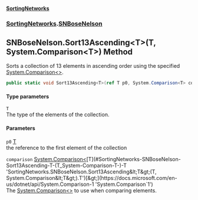 #### [SortingNetworks](./index.md 'index')
### [SortingNetworks](./SortingNetworks.md 'SortingNetworks').[SNBoseNelson](./SortingNetworks-SNBoseNelson.md 'SortingNetworks.SNBoseNelson')
## SNBoseNelson.Sort13Ascending&lt;T&gt;(T, System.Comparison&lt;T&gt;) Method
Sorts a collection of 13 elements in ascending order using the specified [System.Comparison&lt;&gt;](https://docs.microsoft.com/en-us/dotnet/api/System.Comparison-1 'System.Comparison`1').  
```csharp
public static void Sort13Ascending<T>(ref T p0, System.Comparison<T> comparison);
```
#### Type parameters
<a name='SortingNetworks-SNBoseNelson-Sort13Ascending-T-(T_System-Comparison-T-)-T'></a>
`T`  
The type of the elements of the collection.  
  
#### Parameters
<a name='SortingNetworks-SNBoseNelson-Sort13Ascending-T-(T_System-Comparison-T-)-p0'></a>
`p0` [T](#SortingNetworks-SNBoseNelson-Sort13Ascending-T-(T_System-Comparison-T-)-T 'SortingNetworks.SNBoseNelson.Sort13Ascending&lt;T&gt;(T, System.Comparison&lt;T&gt;).T')  
the reference to the first element of the collection  
  
<a name='SortingNetworks-SNBoseNelson-Sort13Ascending-T-(T_System-Comparison-T-)-comparison'></a>
`comparison` [System.Comparison&lt;](https://docs.microsoft.com/en-us/dotnet/api/System.Comparison-1 'System.Comparison`1')[T](#SortingNetworks-SNBoseNelson-Sort13Ascending-T-(T_System-Comparison-T-)-T 'SortingNetworks.SNBoseNelson.Sort13Ascending&lt;T&gt;(T, System.Comparison&lt;T&gt;).T')[&gt;](https://docs.microsoft.com/en-us/dotnet/api/System.Comparison-1 'System.Comparison`1')  
The [System.Comparison&lt;&gt;](https://docs.microsoft.com/en-us/dotnet/api/System.Comparison-1 'System.Comparison`1') to use when comparing elements.  
  
